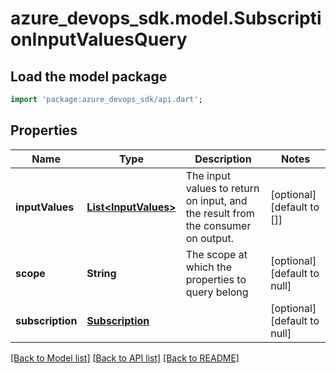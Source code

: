 # azure_devops_sdk.model.SubscriptionInputValuesQuery

## Load the model package
```dart
import 'package:azure_devops_sdk/api.dart';
```

## Properties
Name | Type | Description | Notes
------------ | ------------- | ------------- | -------------
**inputValues** | [**List&lt;InputValues&gt;**](InputValues.md) | The input values to return on input, and the result from the consumer on output. | [optional] [default to []]
**scope** | **String** | The scope at which the properties to query belong | [optional] [default to null]
**subscription** | [**Subscription**](Subscription.md) |  | [optional] [default to null]

[[Back to Model list]](../README.md#documentation-for-models) [[Back to API list]](../README.md#documentation-for-api-endpoints) [[Back to README]](../README.md)


